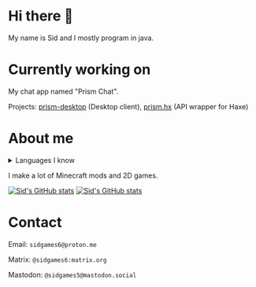 <!-- github readme stats theme: onedark -->

# Hi there 👋

My name is Sid and I mostly program in java.

# Currently working on

My chat app named "Prism Chat".

Projects: [prism-desktop](https://github.com/sidgames5/prism-desktop) (Desktop client), [prism.hx](https://github.com/sidgames5/prism.hx) (API wrapper for Haxe)

# About me

<details>
  <summary>Languages I know</summary>
CSS<br>
Haxe<br>
HTML<br>
Lua<br>
Java<br>
JavaScript (barely)
</details>

I make a lot of Minecraft mods and 2D games.

[![Sid's GitHub stats](https://github-readme-stats.vercel.app/api?username=sidgames5&theme=onedark)](https://github.com/anuraghazra/github-readme-stats)
[![Sid's GitHub stats](https://github-readme-stats.vercel.app/api/top-langs/?username=sidgames5&layout=compact&theme=gruvbox)](https://github.com/anuraghazra/github-readme-stats)

# Contact

Email: `sidgames6@proton.me`

Matrix: `@sidgames6:matrix.org`

Mastodon: `@sidgames5@mastodon.social`
